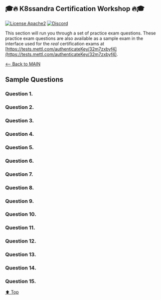 ## 🎓🔥 K8ssandra Certification Workshop 🔥🎓

[![License Apache2](https://img.shields.io/hexpm/l/plug.svg)](http://www.apache.org/licenses/LICENSE-2.0)
[![Discord](https://img.shields.io/discord/685554030159593522)](https://discord.com/widget?id=685554030159593522&theme=dark)

This section will run you through a set of practice exam questions.  These practice exam questions are also available as a sample exam in the interface used for the *real* certification exams at [https://tests.mettl.com/authenticateKey/32m7zxbyf4](https://tests.mettl.com/authenticateKey/32m7zxbyf4).

[<-- Back to MAIN](./README.md)

## Sample Questions

### Question 1.

### Question 2.

### Question 3.

### Question 4.

### Question 5.

### Question 6.

### Question 7.

### Question 8.

### Question 9.

### Question 10.

### Question 11.

### Question 12.

### Question 13.

### Question 14.

### Question 15.

[⬆️ Top](#sample-questions)



